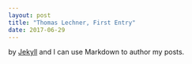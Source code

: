 ```yaml
---
layout: post
title: "Thomas Lechner, First Entry"
date: 2017-06-29
---
```


by [Jekyll](http://jekyllrb.com) and I can use Markdown to author my posts.

